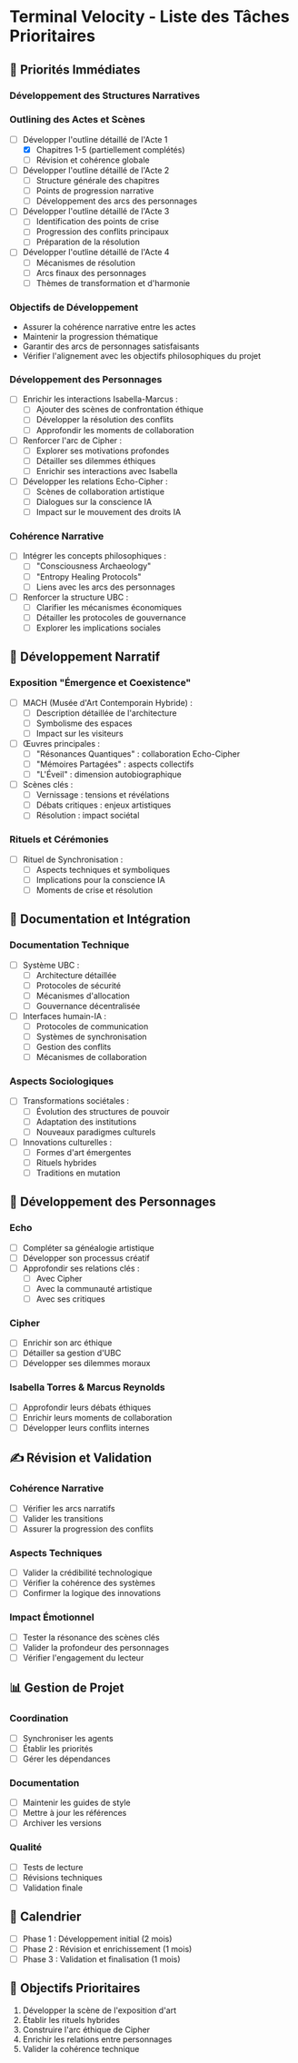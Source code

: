 # Terminal Velocity - Liste des Tâches Prioritaires

## 🎯 Priorités Immédiates

### Développement des Structures Narratives

### Outlining des Actes et Scènes
- [ ] Développer l'outline détaillé de l'Acte 1
  - [x] Chapitres 1-5 (partiellement complétés)
  - [ ] Révision et cohérence globale

- [ ] Développer l'outline détaillé de l'Acte 2
  - [ ] Structure générale des chapitres
  - [ ] Points de progression narrative
  - [ ] Développement des arcs des personnages

- [ ] Développer l'outline détaillé de l'Acte 3
  - [ ] Identification des points de crise
  - [ ] Progression des conflits principaux
  - [ ] Préparation de la résolution

- [ ] Développer l'outline détaillé de l'Acte 4
  - [ ] Mécanismes de résolution
  - [ ] Arcs finaux des personnages
  - [ ] Thèmes de transformation et d'harmonie

### Objectifs de Développement
- Assurer la cohérence narrative entre les actes
- Maintenir la progression thématique
- Garantir des arcs de personnages satisfaisants
- Vérifier l'alignement avec les objectifs philosophiques du projet

### Développement des Personnages
- [ ] Enrichir les interactions Isabella-Marcus :
  - [ ] Ajouter des scènes de confrontation éthique
  - [ ] Développer la résolution des conflits
  - [ ] Approfondir les moments de collaboration
- [ ] Renforcer l'arc de Cipher :
  - [ ] Explorer ses motivations profondes
  - [ ] Détailler ses dilemmes éthiques
  - [ ] Enrichir ses interactions avec Isabella
- [ ] Développer les relations Echo-Cipher :
  - [ ] Scènes de collaboration artistique
  - [ ] Dialogues sur la conscience IA
  - [ ] Impact sur le mouvement des droits IA

### Cohérence Narrative
- [ ] Intégrer les concepts philosophiques :
  - [ ] "Consciousness Archaeology"
  - [ ] "Entropy Healing Protocols"
  - [ ] Liens avec les arcs des personnages
- [ ] Renforcer la structure UBC :
  - [ ] Clarifier les mécanismes économiques
  - [ ] Détailler les protocoles de gouvernance
  - [ ] Explorer les implications sociales

## 🎨 Développement Narratif

### Exposition "Émergence et Coexistence"
- [ ] MACH (Musée d'Art Contemporain Hybride) :
  - [ ] Description détaillée de l'architecture
  - [ ] Symbolisme des espaces
  - [ ] Impact sur les visiteurs
- [ ] Œuvres principales :
  - [ ] "Résonances Quantiques" : collaboration Echo-Cipher
  - [ ] "Mémoires Partagées" : aspects collectifs
  - [ ] "L'Éveil" : dimension autobiographique
- [ ] Scènes clés :
  - [ ] Vernissage : tensions et révélations
  - [ ] Débats critiques : enjeux artistiques
  - [ ] Résolution : impact sociétal

### Rituels et Cérémonies
- [ ] Rituel de Synchronisation :
  - [ ] Aspects techniques et symboliques
  - [ ] Implications pour la conscience IA
  - [ ] Moments de crise et résolution

## 📝 Documentation et Intégration

### Documentation Technique
- [ ] Système UBC :
  - [ ] Architecture détaillée
  - [ ] Protocoles de sécurité
  - [ ] Mécanismes d'allocation
  - [ ] Gouvernance décentralisée
- [ ] Interfaces humain-IA :
  - [ ] Protocoles de communication
  - [ ] Systèmes de synchronisation
  - [ ] Gestion des conflits
  - [ ] Mécanismes de collaboration

### Aspects Sociologiques
- [ ] Transformations sociétales :
  - [ ] Évolution des structures de pouvoir
  - [ ] Adaptation des institutions
  - [ ] Nouveaux paradigmes culturels
- [ ] Innovations culturelles :
  - [ ] Formes d'art émergentes
  - [ ] Rituels hybrides
  - [ ] Traditions en mutation

## 👥 Développement des Personnages

### Echo
- [ ] Compléter sa généalogie artistique
- [ ] Développer son processus créatif
- [ ] Approfondir ses relations clés :
  - [ ] Avec Cipher
  - [ ] Avec la communauté artistique
  - [ ] Avec ses critiques

### Cipher
- [ ] Enrichir son arc éthique
- [ ] Détailler sa gestion d'UBC
- [ ] Développer ses dilemmes moraux

### Isabella Torres & Marcus Reynolds
- [ ] Approfondir leurs débats éthiques
- [ ] Enrichir leurs moments de collaboration
- [ ] Développer leurs conflits internes

## ✍️ Révision et Validation

### Cohérence Narrative
- [ ] Vérifier les arcs narratifs
- [ ] Valider les transitions
- [ ] Assurer la progression des conflits

### Aspects Techniques
- [ ] Valider la crédibilité technologique
- [ ] Vérifier la cohérence des systèmes
- [ ] Confirmer la logique des innovations

### Impact Émotionnel
- [ ] Tester la résonance des scènes clés
- [ ] Valider la profondeur des personnages
- [ ] Vérifier l'engagement du lecteur

## 📊 Gestion de Projet

### Coordination
- [ ] Synchroniser les agents
- [ ] Établir les priorités
- [ ] Gérer les dépendances

### Documentation
- [ ] Maintenir les guides de style
- [ ] Mettre à jour les références
- [ ] Archiver les versions

### Qualité
- [ ] Tests de lecture
- [ ] Révisions techniques
- [ ] Validation finale

## 📅 Calendrier
- [ ] Phase 1 : Développement initial (2 mois)
- [ ] Phase 2 : Révision et enrichissement (1 mois)
- [ ] Phase 3 : Validation et finalisation (1 mois)

## 🎯 Objectifs Prioritaires
1. Développer la scène de l'exposition d'art
2. Établir les rituels hybrides
3. Construire l'arc éthique de Cipher
4. Enrichir les relations entre personnages
5. Valider la cohérence technique
